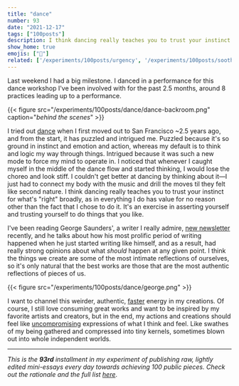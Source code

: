 ```yaml
---
title: "dance"
number: 93
date: "2021-12-17"
tags: ["100posts"]
description: I think dancing really teaches you to trust your instinct for what's "right" broadly, as in everything I do has value for no reason other than the fact that I chose to do it. It's an exercise in asserting yourself and trusting yourself to do things that you like.
show_home: true
emojis: ["🕺"]
related: ['/experiments/100posts/urgency', '/experiments/100posts/soothing-fire', '/experiments/100posts/dancing-through-life']
---
```

Last weekend I had a big milestone. I danced in a performance for this dance workshop I've been involved with for the past 2.5 months, around 8 practices leading up to a performance. 

{{< figure src="/experiments/100posts/dance/dance-backroom.png" caption="*behind the scenes*" >}}

I tried out [dance](/experiments/100posts/dancing-through-life) when I first moved out to San Francisco ~2.5 years ago, and from the start, it has puzzled and intrigued me. Puzzled because it's so ground in instinct and emotion and action, whereas my default is to think and logic my way through things. Intrigued because it was such a new mode to force my mind to operate in. I noticed that whenever I caught myself in the middle of the dance flow and started thinking, I would lose the choreo and look stiff. I couldn't get better at dancing by thinking about it—I just had to connect my body with the music and drill the moves til they felt like second nature. I think dancing really teaches you to trust your instinct for what's "right" broadly, as in everything I do has value for no reason other than the fact that I chose to do it. It's an exercise in asserting yourself and trusting yourself to do things that you like.

I've been reading George Saunders', a writer I really admire, [new newsletter](https://georgesaunders.substack.com/) recently, and he talks about how his most prolific period of writing happened when he just started writing like himself, and as a result, had really strong opinions about what _should_ happen at any given point. I think the things we create are some of the most intimate reflections of ourselves, so it's only natural that the best works are those that are the most authentic reflections of pieces of us.

{{< figure src="/experiments/100posts/dance/george.png" >}}

I want to channel this weirder, authentic, [faster](/experiments/100posts/urgency) energy in my creations. Of course, I still love consuming great works and want to be inspired by my favorite artists and creators, but in the end, my actions and creations should feel like [uncompromising](/experiments/100posts/soothing-fire) expressions of what I think and feel. Like swathes of my being gathered and compressed into tiny kernels, sometimes blown out into whole independent worlds. 

---
*This is the **93rd** installment in my experiment of publishing raw, lightly edited mini-essays every day towards achieving 100 public pieces. Check out the rationale and the full list [here](/experiments/100posts/)*.
